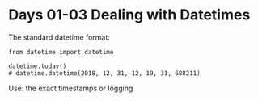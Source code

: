 # Days 01-03 Dealing with Datetimes


The standard datetime format:

```
from datetime import datetime

datetime.today()
# datetime.datetime(2018, 12, 31, 12, 19, 31, 688211)

```

Use: the exact timestamps or logging